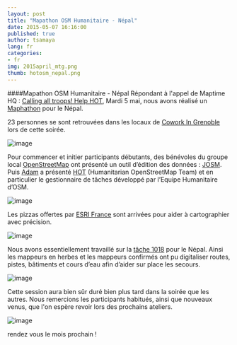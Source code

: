 ```yaml
---
layout: post
title: "Mapathon OSM Humanitaire - Népal"
date: 2015-05-07 16:16:00
published: true
author: tsamaya
lang: fr
categories:
- fr
img: 2015april_mtg.png
thumb: hotosm_nepal.png
---
```


####Mapathon OSM Humanitaire - Népal
Répondant à l'appel de Maptime HQ : [Calling all troops! Help HOT](http://maptime.io/blog/2015/04/27/help-HOT/), Mardi 5 mai, nous avons réalisé un [Maphathon](http://www.meetup.com/MaptimeAlpes/events/222128203/) pour le Népal.

23 personnes se sont retrouvées dans les locaux de [Cowork In Grenoble](http://www.co-work.fr/) lors de cette soirée.

![image](/assets/img/blog/hotosm_nepal/hostosmnepal01.jpg)

Pour commencer et initier participants débutants, des bénévoles du groupe local [OpenStreetMap](https://www.openstreetmap.org/) ont présenté un outil d’édition des données : [JOSM](https://josm.openstreetmap.de/). Puis [Adam](https://github.com/abenrob) a présenté [HOT](http://hotosm.org/) (Humanitarian OpenStreetMap Team) et en particulier le gestionnaire de tâches développé par l’Equipe Humanitaire d’OSM.

![image](/assets/img/blog/hotosm_nepal/hostosmnepal02.jpg)

Les pizzas offertes par [ESRI France](http://www.esrifrance.fr/) sont arrivées pour aider à cartographier avec précision.

![image](/assets/img/blog/hotosm_nepal/hostosmnepal03.jpg)

Nous avons essentiellement travaillé sur la [tâche 1018](http://tasks.hotosm.org/project/1018) pour le Népal. Ainsi les mappeurs en herbes et les mappeurs confirmés ont pu digitaliser routes, pistes, bâtiments et cours d’eau afin d’aider sur place les secours.

![image](/assets/img/blog/hotosm_nepal/hostosmnepal04.jpg)

Cette session aura bien sûr duré bien plus tard dans la soirée que les autres. Nous remercions les participants habitués, ainsi que nouveaux venus, que l'on espère revoir lors des prochains ateliers.

![image](/assets/img/blog/hotosm_nepal/hostosmnepal05.jpg)

rendez vous le mois prochain !
